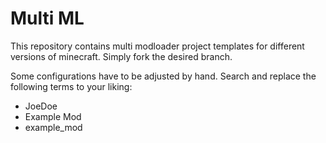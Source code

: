 # Multi ML

This repository contains multi modloader project templates for different versions of minecraft. Simply fork the desired branch.

Some configurations have to be adjusted by hand. Search and replace the following terms to your liking:

- JoeDoe
- Example Mod
- example_mod
